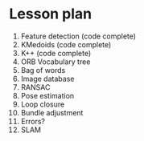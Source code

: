 # Lesson plan

1. Feature detection (code complete)
2. KMedoids (code complete)
3. K++ (code complete)
4. ORB Vocabulary tree
5. Bag of words
6. Image database
7. RANSAC
8. Pose estimation
9. Loop closure
10. Bundle adjustment
11. Errors?
12. SLAM